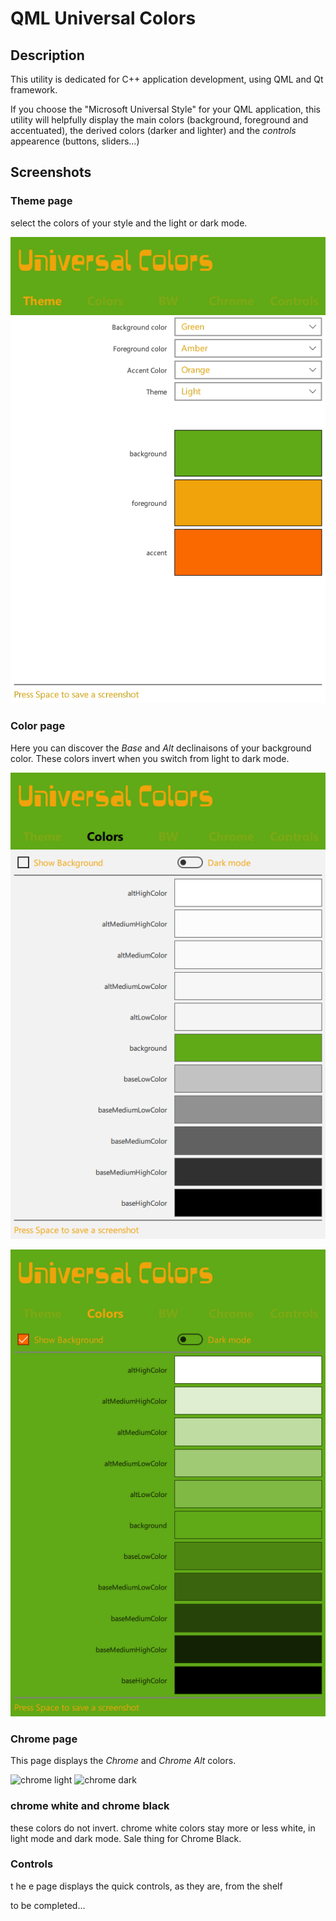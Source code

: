 # QML Universal Colors

## Description 

This utility is dedicated for C++ application development, using QML and Qt framework.

If you choose the "Microsoft Universal Style" for your QML application, this utility will helpfully display the main colors (background, foreground and accentuated), the derived colors (darker and lighter) and the *controls* appearence (buttons, sliders...)

## Screenshots

### Theme page

select the colors of your style and the light or dark mode. 

![theme light](Docs/GrAmOr-1-theme-light.png)

### Color page 

Here you can discover the *Base* and *Alt* declinaisons of your background color. These colors invert when you switch from light to dark mode.

![colors in light mode](Docs/GrAmOr-2-colors-light.png)

![colors with background](Docs/GrAmOr-2-colors-light-bg.png)

### Chrome page

This page displays the *Chrome* and *Chrome Alt* colors.

![chrome light](Docs/GrAmOr-3-chrome-light-bg.png)
![chrome dark](Docs/GrAmOr-3-chrome-dark-bg.png)

### chrome white and chrome black 

these colors do not invert.
chrome white colors stay more or less white, in light mode and dark mode.
Sale thing for Chrome Black.

### Controls

t he e page displays the quick controls, as they are, from the shelf


to be completed...